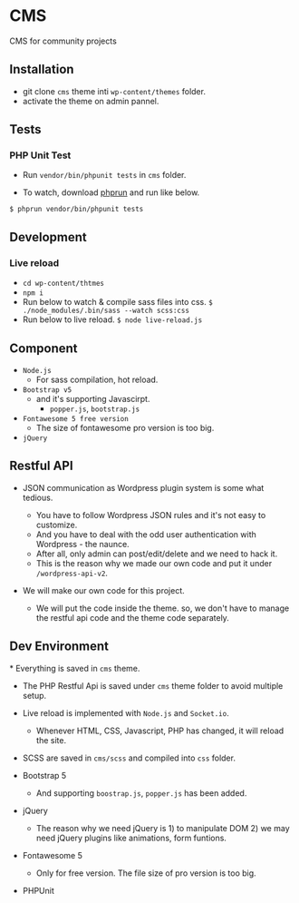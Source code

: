# CMS

CMS for community projects

## Installation

* git clone `cms` theme inti `wp-content/themes` folder.
* activate the theme on admin pannel.


## Tests

### PHP Unit Test

* Run `vendor/bin/phpunit tests` in `cms` folder.

* To watch, download [phprun](https://www.npmjs.com/package/phprun) and run like below.
```shell script
$ phprun vendor/bin/phpunit tests
```

## Development

### Live reload

* `cd wp-content/thtmes`
* `npm i`
* Run below to watch & compile sass files into css.
  `$ ./node_modules/.bin/sass --watch scss:css`
* Run below to live reload.
  `$ node live-reload.js`



## Component

* `Node.js`
  * For sass compilation, hot reload.
* `Bootstrap v5`
  * and it's supporting Javascirpt.
    * `popper.js`, `bootstrap.js`
* `Fontawesome 5 free version`
  * The size of fontawesome pro version is too big.
* `jQuery`


## Restful API

* JSON communication as Wordpress plugin system is some what tedious.
  * You have to follow Wordpress JSON rules and it's not easy to customize.
  * And you have to deal with the odd user authentication with Wordpress - the naunce.
  * After all, only admin can post/edit/delete and we need to hack it.
  * This is the reason why we made our own code and put it under `/wordpress-api-v2`.

* We will make our own code for this project.
  * We will put the code inside the theme. so, we don't have to manage the restful api code and the theme code separately.


## Dev Environment


​* Everything is saved in `cms` theme.
  * The PHP Restful Api is saved under `cms` theme folder to avoid multiple setup.

* Live reload is implemented with `Node.js` and `Socket.io`.
  * Whenever HTML, CSS, Javascript, PHP has changed, it will reload the site.

* SCSS are saved in `cms/scss` and compiled into `css` folder.

* Bootstrap 5
  * And supporting `boostrap.js`, `popper.js` has been added.
  
* jQuery
  * The reason why we need jQuery is 1) to manipulate DOM 2) we may need jQuery plugins like animations, form funtions.

* Fontawesome 5
  * Only for free version. The file size of pro version is too big.

* PHPUnit
